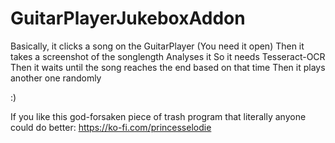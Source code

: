 # GuitarPlayerJukeboxAddon

Basically, it clicks a song on the GuitarPlayer
(You need it open)
Then it takes a screenshot of the songlength
Analyses it
So it needs Tesseract-OCR
Then it waits until the song reaches the end based on that time
Then it plays another one randomly

:)

If you like this god-forsaken piece of trash program that literally anyone could do better:
https://ko-fi.com/princesselodie
